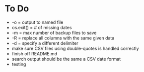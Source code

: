 # To Do
* -o = output to named file
* os.exit() = # of missing dates
* -m = max number of backup files to save
* -R = replace all columns with the same given data
* -d = specify a different delimiter
* make sure CSV files using double-quotes is handled correctly
* finish off README.md
* search output should be the same a CSV date format  
* testing
